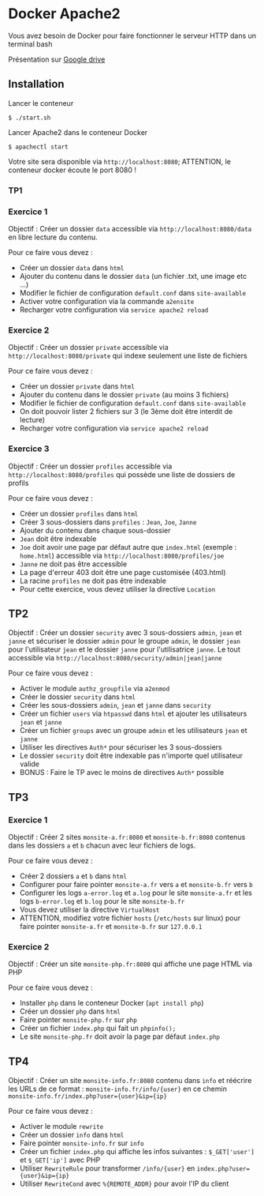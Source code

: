 # Docker Apache2

Vous avez besoin de Docker pour faire fonctionner le serveur HTTP dans un terminal bash

Présentation sur [Google drive](https://docs.google.com/presentation/d/179TCChjhxwXM-YmV00hwJKBQFr5-L1mUE66mmZ-J-AQ/edit?usp=sharing)

## Installation

Lancer le conteneur

```
$ ./start.sh
```

Lancer Apache2 dans le conteneur Docker

```
$ apachectl start
```

Votre site sera disponible via `http://localhost:8080`; ATTENTION, le conteneur docker écoute le port 8080 !

### TP1

### Exercice 1

Objectif : Créer un dossier `data` accessible via `http://localhost:8080/data` en libre lecture du contenu.

Pour ce faire vous devez :
 - Créer un dossier `data` dans `html`
 - Ajouter du contenu dans le dossier `data` (un fichier .txt, une image etc ...)
 - Modifier le fichier de configuration `default.conf` dans `site-available`
 - Activer votre configuration via la commande `a2ensite`
 - Recharger votre configuration via `service apache2 reload`

### Exercice 2

Objectif : Créer un dossier `private` accessible via `http://localhost:8080/private` qui indexe seulement une liste de fichiers

Pour ce faire vous devez :
 - Créer un dossier `private` dans `html`
 - Ajouter du contenu dans le dossier `private` (au moins 3 fichiers)
 - Modifier le fichier de configuration `default.conf` dans `site-available`
  - On doit pouvoir lister 2 fichiers sur 3 (le 3ème doit être interdit de lecture)
 - Recharger votre configuration via `service apache2 reload`

### Exercice 3

Objectif : Créer un dossier `profiles` accessible via `http://localhost:8080/profiles` qui possède une liste de dossiers de profils

Pour ce faire vous devez :
 - Créer un dossier `profiles` dans `html`
 - Créer 3 sous-dossiers dans `profiles` : `Jean`, `Joe`, `Janne`
 - Ajouter du contenu dans chaque sous-dossier
 - `Jean` doit être indexable
 - `Joe` doit avoir une page par défaut autre que `index.html` (exemple : `home.html`) accessible via `http://localhost:8080/profiles/joe`
 - `Janne` ne doit pas être accessible
  - La page d'erreur 403 doit être une page customisée (403.html)
 - La racine `profiles` ne doit pas être indexable
 - Pour cette exercice, vous devez utiliser la directive `Location`

## TP2

Objectif : Créer un dossier `security` avec 3 sous-dossiers `admin`, `jean` et `janne` et sécuriser le dossier `admin` pour le groupe `admin`, le dossier `jean` pour l'utilisateur `jean` et le dossier `janne` pour l'utilisatrice `janne`. Le tout accessible via `http://localhost:8080/security/admin|jean|janne`

Pour ce faire vous devez :
 - Activer le module `authz_groupfile` via `a2enmod`
 - Créer le dossier `security` dans `html`
 - Créer les sous-dossiers `admin`, `jean` et `janne` dans `security`
 - Créer un fichier `users` via `htpasswd` dans `html` et ajouter les utilisateurs `jean` et `janne`
 - Créer un fichier `groups` avec un groupe `admin` et les utilisateurs `jean` et `janne`
 - Utiliser les directives `Auth*` pour sécuriser les 3 sous-dossiers
 - Le dossier `security` doit être indexable pas n'importe quel utilisateur valide
 - BONUS : Faire le TP avec le moins de directives `Auth*` possible

## TP3

### Exercice 1

Objectif : Créer 2 sites `monsite-a.fr:8080` et `monsite-b.fr:8080` contenus dans les dossiers `a` et `b` chacun avec leur fichiers de logs.

Pour ce faire vous devez :
 - Créer 2 dossiers `a` et `b` dans `html`
 - Configurer pour faire pointer `monsite-a.fr` vers `a` et `monsite-b.fr` vers `b`
 - Configurer les logs `a-error.log` et `a.log` pour le site `monsite-a.fr` et les logs `b-error.log` et `b.log` pour le site `monsite-b.fr`
 - Vous devez utiliser la directive `VirtualHost`
 - ATTENTION, modifiez votre fichier `hosts` (`/etc/hosts` sur linux) pour faire pointer `monsite-a.fr` et `monsite-b.fr` sur `127.0.0.1`

### Exercice 2

Objectif : Créer un site `monsite-php.fr:8080` qui affiche une page HTML via PHP

Pour ce faire vous devez :
 - Installer `php` dans le conteneur Docker (`apt install php`)
 - Créer un dossier `php` dans `html`
 - Faire pointer `monsite-php.fr` sur `php`
 - Créer un fichier `index.php` qui fait un `phpinfo();`
 - Le site `monsite-php.fr` doit avoir la page par défaut `index.php`

## TP4

Objectif : Créer un site `monsite-info.fr:8080` contenu dans `info` et réécrire les URLs de ce format : `monsite-info.fr/info/{user}` en ce chemin `monsite-info.fr/index.php?user={user}&ip={ip}`

Pour ce faire vous devez :
 - Activer le module `rewrite`
 - Créer un dossier `info` dans `html`
 - Faire pointer `monsite-info.fr` sur `info`
 - Créer un fichier `index.php` qui affiche les infos suivantes : `$_GET['user']` et `$_GET['ip']` avec PHP
 - Utiliser `RewriteRule` pour transformer `/info/{user}` en `index.php?user={user}&ip={ip}`
 - Utiliser `RewriteCond` avec `%{REMOTE_ADDR}` pour avoir l'IP du client
